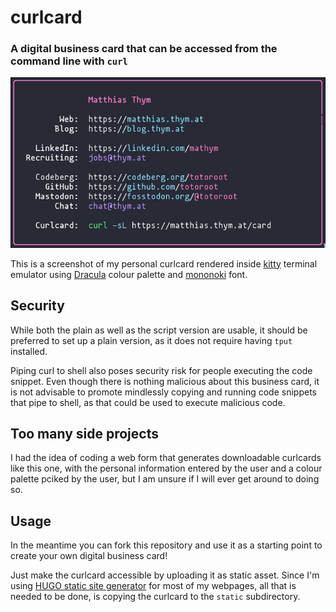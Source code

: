 # curlcard

### A digital business card that can be accessed from the command line with `curl`

![Screenshot of my curlcard](/screenshot.png "curlcard")

This is a screenshot of my personal curlcard rendered inside [kitty](https://sw.kovidgoyal.net/kitty/) terminal emulator using [Dracula](https://draculatheme.com/) colour palette and [mononoki](https://madmalik.github.io/mononoki/) font.

## Security

While both the plain as well as the script version are usable, it should be preferred to set up a plain version, as it does not require having `tput` installed.

Piping curl to shell also poses security risk for people executing the code snippet. Even though there is nothing malicious about this business card, it is not advisable to promote mindlessly copying and running code snippets that pipe to shell, as that could be used to execute malicious code.

## Too many side projects

I had the idea of coding a web form that generates downloadable curlcards like this one, with the personal information entered by the user and a colour palette pciked by the user, but I am unsure if I will ever get around to doing so.

## Usage

In the meantime you can fork this repository and use it as a starting point to create your own digital business card!

Just make the curlcard accessible by uploading it as static asset. Since I'm using [HUGO static site generator](https://gohugo.io) for most of my webpages, all that is needed to be done, is copying the curlcard to the `static` subdirectory.
